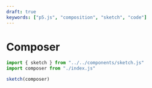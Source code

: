 ```yaml
---
draft: true
keywords: ["p5.js", "composition", "sketch", "code"]
---
```


# Composer

```ts
import { sketch } from "../../components/sketch.js"
import composer from "./index.js"
```

```js
sketch(composer)
```
